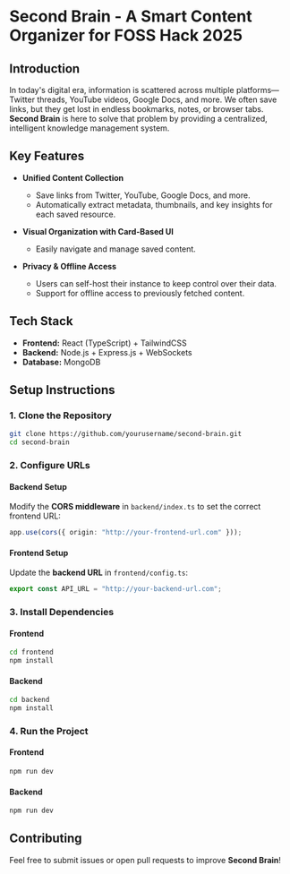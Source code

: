 # Second Brain - A Smart Content Organizer for FOSS Hack 2025

## Introduction

In today's digital era, information is scattered across multiple platforms—Twitter threads, YouTube videos, Google Docs, and more. We often save links, but they get lost in endless bookmarks, notes, or browser tabs. **Second Brain** is here to solve that problem by providing a centralized, intelligent knowledge management system.

## Key Features

- **Unified Content Collection**
  - Save links from Twitter, YouTube, Google Docs, and more.
  - Automatically extract metadata, thumbnails, and key insights for each saved resource.

- **Visual Organization with Card-Based UI**
  - Easily navigate and manage saved content.
  
- **Privacy & Offline Access**
  - Users can self-host their instance to keep control over their data.
  - Support for offline access to previously fetched content.

## Tech Stack

- **Frontend:** React (TypeScript) + TailwindCSS
- **Backend:** Node.js + Express.js + WebSockets
- **Database:** MongoDB

## Setup Instructions

### 1. Clone the Repository
```sh
git clone https://github.com/yourusername/second-brain.git
cd second-brain
```

### 2. Configure URLs
#### **Backend Setup**
Modify the **CORS middleware** in `backend/index.ts` to set the correct frontend URL:
```ts
app.use(cors({ origin: "http://your-frontend-url.com" }));
```

#### **Frontend Setup**
Update the **backend URL** in `frontend/config.ts`:
```ts
export const API_URL = "http://your-backend-url.com";
```

### 3. Install Dependencies
#### **Frontend**
```sh
cd frontend
npm install
```

#### **Backend**
```sh
cd backend
npm install
```

### 4. Run the Project
#### **Frontend**
```sh
npm run dev
```

#### **Backend**
```sh
npm run dev
```

## Contributing
Feel free to submit issues or open pull requests to improve **Second Brain**!
